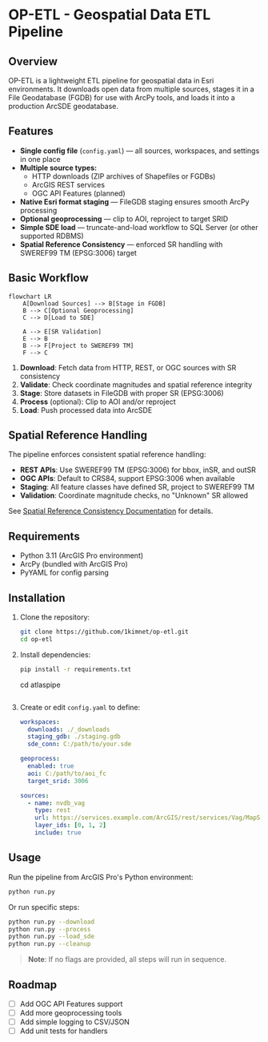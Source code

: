 # OP-ETL - Geospatial Data ETL Pipeline

## Overview
OP-ETL is a lightweight ETL pipeline for geospatial data in Esri environments. It downloads open data from multiple sources, stages it in a File Geodatabase (FGDB) for use with ArcPy tools, and loads it into a production ArcSDE geodatabase.

## Features

- **Single config file** (`config.yaml`) — all sources, workspaces, and settings in one place
- **Multiple source types:**
  - HTTP downloads (ZIP archives of Shapefiles or FGDBs)
  - ArcGIS REST services
  - OGC API Features (planned)
- **Native Esri format staging** — FileGDB staging ensures smooth ArcPy processing
- **Optional geoprocessing** — clip to AOI, reproject to target SRID
- **Simple SDE load** — truncate-and-load workflow to SQL Server (or other supported RDBMS)
- **Spatial Reference Consistency** — enforced SR handling with SWEREF99 TM (EPSG:3006) target

## Basic Workflow

```mermaid
flowchart LR
    A[Download Sources] --> B[Stage in FGDB] 
    B --> C[Optional Geoprocessing]
    C --> D[Load to SDE]
    
    A --> E[SR Validation]
    E --> B
    B --> F[Project to SWEREF99 TM]
    F --> C
```

1. **Download**: Fetch data from HTTP, REST, or OGC sources with SR consistency
2. **Validate**: Check coordinate magnitudes and spatial reference integrity  
3. **Stage**: Store datasets in FileGDB with proper SR (EPSG:3006)
4. **Process** (optional): Clip to AOI and/or reproject
5. **Load**: Push processed data into ArcSDE

## Spatial Reference Handling

The pipeline enforces consistent spatial reference handling:

- **REST APIs**: Use SWEREF99 TM (EPSG:3006) for bbox, inSR, and outSR
- **OGC APIs**: Default to CRS84, support EPSG:3006 when available
- **Staging**: All feature classes have defined SR, project to SWEREF99 TM
- **Validation**: Coordinate magnitude checks, no "Unknown" SR allowed

See [Spatial Reference Consistency Documentation](docs/spatial-reference-consistency.md) for details.

## Requirements

- Python 3.11 (ArcGIS Pro environment)
- ArcPy (bundled with ArcGIS Pro)
- PyYAML for config parsing

## Installation

1. Clone the repository:
   ```bash
   git clone https://github.com/1kimnet/op-etl.git
   cd op-etl
   ```

2. Install dependencies:
   ```bash
   pip install -r requirements.txt
    ```
   cd atlaspipe
   ```

2. Create or edit `config.yaml` to define:
   ```yaml
   workspaces:
     downloads: ./_downloads
     staging_gdb: ./staging.gdb
     sde_conn: C:/path/to/your.sde

   geoprocess:
     enabled: true
     aoi: C:/path/to/aoi_fc
     target_srid: 3006

   sources:
     - name: nvdb_vag
       type: rest
       url: https://services.example.com/ArcGIS/rest/services/Vag/MapServer
       layer_ids: [0, 1, 2]
       include: true
   ```

## Usage

Run the pipeline from ArcGIS Pro's Python environment:

```bash
python run.py
```

Or run specific steps:

```bash
python run.py --download
python run.py --process
python run.py --load_sde
python run.py --cleanup
```

> **Note**: If no flags are provided, all steps will run in sequence.

## Roadmap

- [ ] Add OGC API Features support
- [ ] Add more geoprocessing tools
- [ ] Add simple logging to CSV/JSON
- [ ] Add unit tests for handlers
